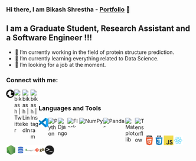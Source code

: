 ### Hi there, I am Bikash Shrestha - [Portfolio][portfolio] 👋

## I am a Graduate Student, Research Assistant and a Software Engineer !!!

- 🔭 I’m currently working in the field of protein structure prediction.
- 🌱 I’m currently learning everything related to Data Science.
- 👯 I’m looking for a job at the moment.

### Connect with me:

[<img align="left" alt="bikasherstha.com.np" width="22px" src="https://raw.githubusercontent.com/iconic/open-iconic/master/svg/globe.svg" />][portfolio]
[<img align="left" alt="bikash | Twitter" width="22px" src="https://cdn.jsdelivr.net/npm/simple-icons@v3/icons/twitter.svg" />][twitter]
[<img align="left" alt="bikash | LinkedIn" width="22px" src="https://cdn.jsdelivr.net/npm/simple-icons@v3/icons/linkedin.svg" />][linkedin]
[<img align="left" alt="bikash | Instagram" width="22px" src="https://cdn.jsdelivr.net/npm/simple-icons@v3/icons/instagram.svg" />][instagram]

<br />

### Languages and Tools
<p>
<img align="left" alt="Visual Studio Code" width="26px" src="https://raw.githubusercontent.com/github/explore/80688e429a7d4ef2fca1e82350fe8e3517d3494d/topics/visual-studio-code/visual-studio-code.png" />
<img align="left" alt="Python" width="26px" src="https://image.pngaaa.com/138/619138-middle.png" />
<img align="left" alt="Django" width="26px" src="https://img2.pngio.com/django-web-development-web-framework-python-software-framework-web-framework-png-550_550.png" />
<img align="left" alt="Flask" width="32px" height="26px" src="https://cdn.freebiesupply.com/logos/thumbs/2x/flask-logo.png" />
<img align="left" alt="NumPy" width="65px" height="26px" src="https://image.pngaaa.com/136/1971136-middle.png" />
<img align="left" alt="Pandas" width="60px" height="26px" src="https://upload.wikimedia.org/wikipedia/commons/thumb/e/ed/Pandas_logo.svg/1200px-Pandas_logo.svg.png" />
<img align="left" alt="Matplotlib" width="26px" src="https://encrypted-tbn0.gstatic.com/images?q=tbn:ANd9GcQNW4FYu8aIfv9vdr-uK7lxMsd79VsbmuJvJQ&usqp=CAU" />
<img align="left" alt="Tensorflow" width="26px" src="https://miro.medium.com/max/1000/1*eJWbxmatlWJCNuhJqXB_dw.png" />
</p>
<br/>
<br/>
<p>
<img align="left" alt="HTML5" width="26px" src="https://raw.githubusercontent.com/github/explore/80688e429a7d4ef2fca1e82350fe8e3517d3494d/topics/html/html.png" />
<img align="left" alt="CSS3" width="26px" src="https://raw.githubusercontent.com/github/explore/80688e429a7d4ef2fca1e82350fe8e3517d3494d/topics/css/css.png" />
<!-- <img align="left" alt="Sass" width="26px" src="https://raw.githubusercontent.com/github/explore/80688e429a7d4ef2fca1e82350fe8e3517d3494d/topics/sass/sass.png" /> -->
<img align="left" alt="JavaScript" width="26px" src="https://raw.githubusercontent.com/github/explore/80688e429a7d4ef2fca1e82350fe8e3517d3494d/topics/javascript/javascript.png" />
<img align="left" alt="React" width="26px" src="https://raw.githubusercontent.com/github/explore/80688e429a7d4ef2fca1e82350fe8e3517d3494d/topics/react/react.png" />
<img align="left" alt="Node.js" width="26px" src="https://raw.githubusercontent.com/github/explore/80688e429a7d4ef2fca1e82350fe8e3517d3494d/topics/nodejs/nodejs.png" />
<img align="left" alt="SQL" width="26px" src="https://raw.githubusercontent.com/github/explore/80688e429a7d4ef2fca1e82350fe8e3517d3494d/topics/sql/sql.png" />
<img align="left" alt="MongoDB" width="26px" src="https://raw.githubusercontent.com/github/explore/80688e429a7d4ef2fca1e82350fe8e3517d3494d/topics/mongodb/mongodb.png" />
<img align="left" alt="Git" width="26px" src="https://raw.githubusercontent.com/github/explore/80688e429a7d4ef2fca1e82350fe8e3517d3494d/topics/git/git.png" />
<!-- <img align="left" alt="GitHub" width="26px" src="https://raw.githubusercontent.com/github/explore/78df643247d429f6cc873026c0622819ad797942/topics/github/github.png" /> -->
<img align="left" alt="Terminal" width="26px" src="https://raw.githubusercontent.com/github/explore/80688e429a7d4ef2fca1e82350fe8e3517d3494d/topics/terminal/terminal.png" />
</p>

<br />
<br />
<!--
**shrestha-bikash/shrestha-bikash** is a ✨ _special_ ✨ repository because its `README.md` (this file) appears on your GitHub profile.

Here are some ideas to get you started:

- 🤔 I’m looking for help with ...
- 💬 Ask me about ...
- 📫 How to reach me: ...
- 😄 Pronouns: ...
- ⚡ Fun fact: ...
-->

[portfolio]: https://www.bikasherstha.com.np
[twitter]: https://twitter.com/BikashSherestha
[linkedin]: https://www.linkedin.com/in/bikash-shrestha-a939b9137/
[instagram]: https://www.instagram.com/bikash_sherestha/
